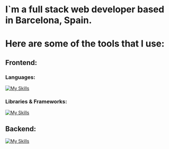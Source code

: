 # I`m a full stack web developer based in Barcelona, Spain.

# Here are some of the tools that I use: 

## Frontend:

### Languages:

[![My Skills](https://skillicons.dev/icons?i=js,html,css)](https://skillicons.dev)

### Libraries & Frameworks:

[![My Skills](https://skillicons.dev/icons?i=react,angular,vue,tailwind,bootstrap,redux,vite,next.js)](https://skillicons.dev)

## Backend:

[![My Skills](https://skillicons.dev/icons?i=firebase,heroku,mongodb,mysql,postman)](https://skillicons.dev)


